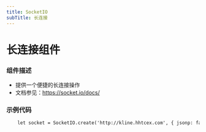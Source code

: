 ```yaml
---
title: SocketIO
subTitle: 长连接 
---
```


# 长连接组件

### 组件描述
- 提供一个便捷的长连接操作 
- 文档参见：https://socket.io/docs/


### 示例代码

```html
	let socket = SocketIO.create('http://kline.hhtcex.com', { jsonp: false });
```

